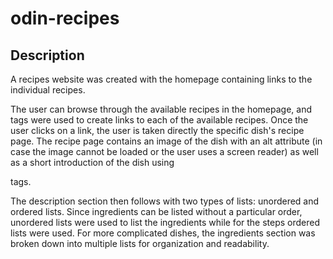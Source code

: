 # odin-recipes

## Description

A recipes website was created with the homepage containing links to the individual recipes. 

The user can browse through the available recipes in the homepage, and <a> tags were used to create links to each of the available recipes. Once the user clicks on a link, the user is taken directly the specific dish's recipe page. The recipe page contains an image of the dish with an alt attribute (in case the image cannot be loaded or the user uses a screen reader) as well as a short introduction of the dish using <p> tags. 

The description section then follows with two types of lists: unordered and ordered lists. Since ingredients can be listed without a particular order, unordered lists were used to list the ingredients while for the steps ordered lists were used. For more complicated dishes, the ingredients section was broken down into multiple lists for organization and readability.